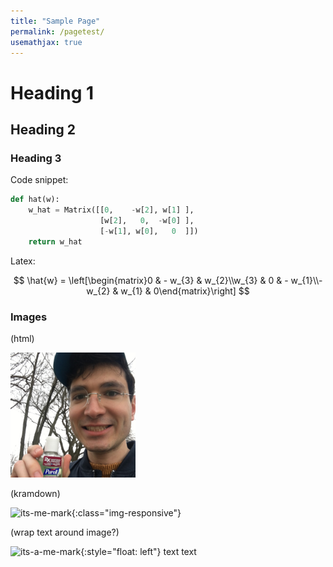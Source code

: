 ```yaml
---
title: "Sample Page"
permalink: /pagetest/
usemathjax: true
---
```


# Heading 1
## Heading 2
### Heading 3

Code snippet:

```python
def hat(w):
    w_hat = Matrix([[0,    -w[2], w[1] ],
                    [w[2],   0,  -w[0] ],
                    [-w[1], w[0],   0  ]])
    return w_hat
```

Latex:

$$  \hat{w} = \left[\begin{matrix}0 & - w_{3} & w_{2}\\w_{3} & 0 & - w_{1}\\- w_{2} & w_{1} & 0\end{matrix}\right] $$

### Images

(html)

<img src="\..\assets\images\mark.jpg" alt="mark" width="200"/>

(kramdown)

![its-me-mark](\..\assets\images\mark.jpg){:class="img-responsive"}

(wrap text around image?)

<!--i need to learn this better some time when i'm less zonked. here is some help https://talk.jekyllrb.com/t/inclusion-image-on-left-side-and-text-on-the-right-side-using-markdown-in-jekyll-site/3413/11 -->

![its-a-me-mark](\..\assets\images\mark.jpg){:style="float: left"} text text